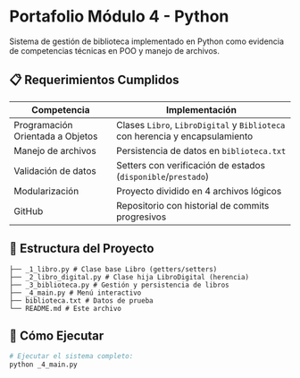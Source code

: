 # Portafolio Módulo 4 - Python

Sistema de gestión de biblioteca implementado en Python como evidencia de competencias técnicas en POO y manejo de archivos.

## 📋 Requerimientos Cumplidos

| Competencia          | Implementación                                                                 |
|----------------------|-------------------------------------------------------------------------------|
| Programación Orientada a Objetos | Clases `Libro`, `LibroDigital` y `Biblioteca` con herencia y encapsulamiento |
| Manejo de archivos   | Persistencia de datos en `biblioteca.txt`                                    |
| Validación de datos  | Setters con verificación de estados (`disponible`/`prestado`)                |
| Modularización       | Proyecto dividido en 4 archivos lógicos                                      |
| GitHub               | Repositorio con historial de commits progresivos                             |

## 📁 Estructura del Proyecto
```EV-PortafolioM4/
├── _1_libro.py # Clase base Libro (getters/setters)
├── _2_libro_digital.py # Clase hija LibroDigital (herencia)
├── _3_biblioteca.py # Gestión y persistencia de libros
├── _4_main.py # Menú interactivo
├── biblioteca.txt # Datos de prueba
└── README.md # Este archivo
```
## 🚀 Cómo Ejecutar
```bash
# Ejecutar el sistema completo:
python _4_main.py

